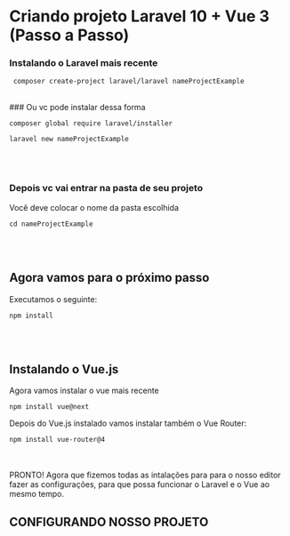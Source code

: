 # Criando projeto Laravel 10 + Vue 3 (Passo a Passo)

### Instalando o Laravel mais recente

```
 composer create-project laravel/laravel nameProjectExample 
 ```
<br>
### Ou vc pode instalar dessa forma

```
composer global require laravel/installer
``` 
 
```
laravel new nameProjectExample
``` 
<br><br>
### Depois vc vai entrar na pasta de seu projeto
Você deve colocar o nome da pasta escolhida

```
cd nameProjectExample
```
<br><br>
## Agora vamos para o próximo passo
Executamos o seguinte:
```
npm install
```
<br><br>
## Instalando o Vue.js
Agora vamos instalar o vue mais recente
```
npm install vue@next
```

Depois do Vue.js instalado vamos instalar também o Vue Router:

```
npm install vue-router@4
```
<br><br>
PRONTO!
Agora que fizemos todas as intalações para para o nosso editor fazer as configurações, para que possa funcionar o Laravel e o Vue ao mesmo tempo.


## CONFIGURANDO NOSSO PROJETO
